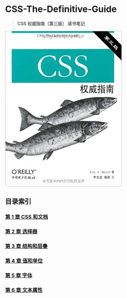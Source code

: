 # CSS-The-Definitive-Guide

> **CSS 权威指南（第三版） 读书笔记**


![CSS-The-Definitive-Guide](./imgs/CSS-The-Definitive-Guide.jpg)

## 目录索引

### [第 1 章 CSS 和文档](https://github.com/zonghua2016/CSS-The-Definitive-Guide/blob/master/docs/1%E3%80%81css%20%E5%92%8C%20%E6%96%87%E6%A1%A3.md)
### [第 2 章 选择器](https://github.com/zonghua2016/CSS-The-Definitive-Guide/blob/master/docs/2%E3%80%81%E9%80%89%E6%8B%A9%E5%99%A8.md)
### [第 3 章 结构和层叠](https://github.com/zonghua2016/CSS-The-Definitive-Guide/blob/master/docs/3%E3%80%81%E7%BB%93%E6%9E%84%E5%92%8C%E5%B1%82%E5%8F%A0.md)
### [第 4 章 值和单位](https://github.com/zonghua2016/CSS-The-Definitive-Guide/blob/master/docs/4%E3%80%81%E5%80%BC%E5%92%8C%E5%8D%95%E4%BD%8D.md)
### [第 5 章 字体](https://github.com/zonghua2016/CSS-The-Definitive-Guide/blob/master/docs/5%E3%80%81%E5%AD%97%E4%BD%93.md)
### [第 6 章 文本属性](https://github.com/zonghua2016/CSS-The-Definitive-Guide/blob/master/docs/6%E3%80%81%E6%96%87%E6%9C%AC%E5%B1%9E%E6%80%A7.md)